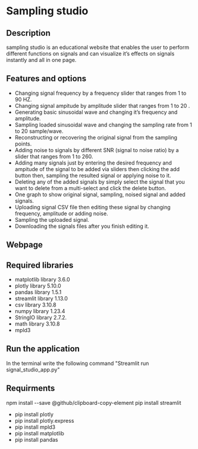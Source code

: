 # Sampling studio

## Description 
sampling studio is an educational website that enables the user to perform different functions on signals and can visualize it’s effects on signals instantly and all in one page.

## Features and options 
* Changing signal frequency by a frequency slider that ranges from 1 to 90 HZ.
* Changing signal ampitude by amplitude slider that ranges from 1 to 20 .
* Generating basic sinusoidal wave and changing it’s frequency and amplitude.
* Sampling loaded sinusoidal wave and changing the sampling rate from 1 to 20 sample/wave.
* Reconstructing or recovering the original signal from the sampling points.
* Adding noise to signals by different SNR (signal to noise ratio) by a slider that ranges from 1 to 260.
* Adding many signals just by entering the desired frequency and ampitude of the signal to be added via sliders then clicking the add button then, sampling the resulted signal or applying noise to it.
* Deleting any of the added signals by simply select the signal that you want to delete from a multi-select and click the delete button.
* One graph to show original signal, sampling, noised signal and added signals.
* Uploading signal CSV file then editing these signal by changing frequency, amplitude or adding noise.
* Sampling the uploaded signal.
* Downloading the signals files after you finish editing it.

## Webpage


## Required libraries
* matplotlib library 3.6.0
* plotly library 5.10.0
* pandas library 1.5.1
* streamlit library 1.13.0
* csv library 3.10.8
* numpy library 1.23.4
* StringIO library 2.7.2.
* math library 3.10.8
* mpld3 

## Run the application 
In the terminal write the following command "Streamlit run signal_studio_app.py"

## Requirments 
npm install --save @github/clipboard-copy-element pip install streamlit 
* pip install plotly
* pip install plotly.express
* pip install mpld3
* pip install matplotlib
* pip install pandas 
